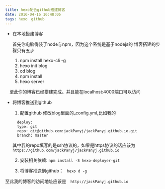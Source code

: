 ```yaml
---
title: hexo配合github搭建博客
date: 2016-04-16 16:48:05
tags: hexo　github
---
```

* 在本地搭建博客

  首先你电脑得装了node与npm，因为这个系统是基于nodejs的
  博客搭建的步骤只有五步
  1.  npm install hexo-cli -g
  2.  hexo init blog
  3.  cd blog
  4.  npm install
  5.  hexo server

　至此你的博客已经搭建完成。并且能在localhost:4000端口可以访问

* 将博客推送到github
  1. 配置github 修改blog里面的_config.yml,比如我的
  ```
    deploy:
    type: git
    repo: git@github.com:jackPanyj/jackPanyj.github.io.git
    branch: master
  ```
  其中我的repo填写的是ssh协议的，如果是https协议的话应该为`https://github.com/jackPanyj/jackPanyj.github.io`

  2. 安装相关依赖:
  `npm install -S hexo-deployer-git`

  3. 将博客推送到github：
  ` hexo d -g`

至此我的博客的访问地址应该是　`http://jackPanyj.github.io`
